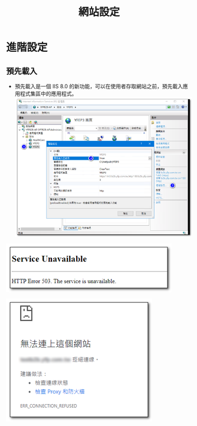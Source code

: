 ﻿---
title: 網站設定
layout: default
parent: IIS
---

# 進階設定

## 預先載入
- 預先載入是一個 IIS 8.0 的新功能，可以在使用者存取網站之前，預先載入應用程式集區中的應用程式。
![Website Advence Settings](images/website-advence-settings.png)


![Service Unavailable](images/service-unavailable.png)


![Err Connection Refused](images/err-connection-refused.png)
